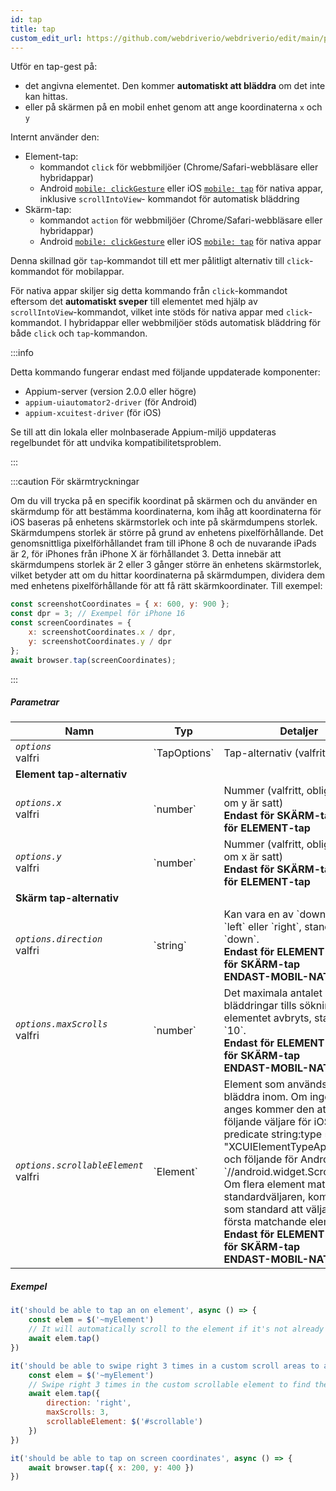 ```yaml
---
id: tap
title: tap
custom_edit_url: https://github.com/webdriverio/webdriverio/edit/main/packages/webdriverio/src/commands/mobile/tap.ts
---
```


Utför en tap-gest på:
- det angivna elementet. Den kommer **automatiskt att bläddra** om det inte kan hittas.
- eller på skärmen på en mobil enhet genom att ange koordinaterna `x` och `y`

Internt använder den:
- Element-tap:
     - kommandot `click` för webbmiljöer (Chrome/Safari-webbläsare eller hybridappar)
     - Android [`mobile: clickGesture`](https://github.com/appium/appium-uiautomator2-driver/blob/master/docs/android-mobile-gestures.md#mobile-clickgesture)
eller iOS [`mobile: tap`](https://appium.github.io/appium-xcuitest-driver/latest/reference/execute-methods/#mobile-tap) för nativa appar, inklusive `scrollIntoView`-
kommandot för automatisk bläddring
- Skärm-tap:
     - kommandot `action` för webbmiljöer (Chrome/Safari-webbläsare eller hybridappar)
     - Android [`mobile: clickGesture`](https://github.com/appium/appium-uiautomator2-driver/blob/master/docs/android-mobile-gestures.md#mobile-clickgesture)
eller iOS [`mobile: tap`](https://appium.github.io/appium-xcuitest-driver/latest/reference/execute-methods/#mobile-tap) för nativa appar

Denna skillnad gör `tap`-kommandot till ett mer pålitligt alternativ till `click`-kommandot för mobilappar.

För nativa appar skiljer sig detta kommando från `click`-kommandot eftersom det <strong>automatiskt sveper</strong> till elementet med hjälp av `scrollIntoView`-kommandot,
vilket inte stöds för nativa appar med `click`-kommandot. I hybridappar eller webbmiljöer stöds automatisk bläddring för både `click` och `tap`-kommandon.

:::info

Detta kommando fungerar endast med följande uppdaterade komponenter:
 - Appium-server (version 2.0.0 eller högre)
 - `appium-uiautomator2-driver` (för Android)
 - `appium-xcuitest-driver` (för iOS)

Se till att din lokala eller molnbaserade Appium-miljö uppdateras regelbundet för att undvika kompatibilitetsproblem.

:::

:::caution För skärmtryckningar

Om du vill trycka på en specifik koordinat på skärmen och du använder en skärmdump för att bestämma koordinaterna, kom ihåg att
koordinaterna för iOS baseras på enhetens skärmstorlek och inte på skärmdumpens storlek. Skärmdumpens storlek är större på grund av enhetens pixelförhållande.
Det genomsnittliga pixelförhållandet fram till iPhone 8 och de nuvarande iPads är 2, för iPhones från iPhone X är förhållandet 3. Detta innebär att skärmdumpens
storlek är 2 eller 3 gånger större än enhetens skärmstorlek, vilket betyder att om du hittar koordinaterna på skärmdumpen, dividera dem med enhetens pixelförhållande
för att få rätt skärmkoordinater. Till exempel:

```js
const screenshotCoordinates = { x: 600, y: 900 };
const dpr = 3; // Exempel för iPhone 16
const screenCoordinates = {
    x: screenshotCoordinates.x / dpr,
    y: screenshotCoordinates.y / dpr
};
await browser.tap(screenCoordinates);
```

:::

##### Parametrar

<table>
  <thead>
    <tr>
      <th>Namn</th><th>Typ</th><th>Detaljer</th>
    </tr>
  </thead>
  <tbody>
    <tr>
      <td><code><var>options</var></code><br /><span className="label labelWarning">valfri</span></td>
      <td>`TapOptions`</td>
      <td>Tap-alternativ (valfritt)</td>
    </tr>
    <tr>
              <td colspan="3"><strong>Element tap-alternativ</strong></td>
            </tr>
    <tr>
      <td><code><var>options.x</var></code><br /><span className="label labelWarning">valfri</span></td>
      <td>`number`</td>
      <td>Nummer (valfritt, obligatoriskt om y är satt) <br /><strong>Endast för SKÄRM-tap, inte för ELEMENT-tap</strong></td>
    </tr>
    <tr>
      <td><code><var>options.y</var></code><br /><span className="label labelWarning">valfri</span></td>
      <td>`number`</td>
      <td>Nummer (valfritt, obligatoriskt om x är satt) <br /><strong>Endast för SKÄRM-tap, inte för ELEMENT-tap</strong></td>
    </tr>
    <tr>
              <td colspan="3"><strong>Skärm tap-alternativ</strong></td>
            </tr>
    <tr>
      <td><code><var>options.direction</var></code><br /><span className="label labelWarning">valfri</span></td>
      <td>`string`</td>
      <td>Kan vara en av `down`, `up`, `left` eller `right`, standard är `down`. <br /><strong>Endast för ELEMENT-tap, inte för SKÄRM-tap</strong><br /><strong>ENDAST-MOBIL-NATIV-APP</strong></td>
    </tr>
    <tr>
      <td><code><var>options.maxScrolls</var></code><br /><span className="label labelWarning">valfri</span></td>
      <td>`number`</td>
      <td>Det maximala antalet bläddringar tills sökningen efter elementet avbryts, standard är `10`. <br /><strong>Endast för ELEMENT-tap, inte för SKÄRM-tap</strong><br /><strong>ENDAST-MOBIL-NATIV-APP</strong></td>
    </tr>
    <tr>
      <td><code><var>options.scrollableElement</var></code><br /><span className="label labelWarning">valfri</span></td>
      <td>`Element`</td>
      <td>Element som används för att bläddra inom. Om inget element anges kommer den att använda följande väljare för iOS `-ios predicate string:type == "XCUIElementTypeApplication"` och följande för Android `//android.widget.ScrollView'`. Om flera element matchar standardväljaren, kommer den som standard att välja det första matchande elementet. <br /><strong>Endast för ELEMENT-tap, inte för SKÄRM-tap</strong><br /><strong>ENDAST-MOBIL-NATIV-APP</strong></td>
    </tr>
  </tbody>
</table>

##### Exempel

```js title="element.tap.example.js"
it('should be able to tap an on element', async () => {
    const elem = $('~myElement')
    // It will automatically scroll to the element if it's not already in the viewport
    await elem.tap()
})

```

```js title="element.tap.scroll.options.example.js"
it('should be able to swipe right 3 times in a custom scroll areas to an element and tap on the element', async () => {
    const elem = $('~myElement')
    // Swipe right 3 times in the custom scrollable element to find the element
    await elem.tap({
        direction: 'right',
        maxScrolls: 3,
        scrollableElement: $('#scrollable')
    })
})

```

```js title="screen.tap.example.js"
it('should be able to tap on screen coordinates', async () => {
    await browser.tap({ x: 200, y: 400 })
})
```